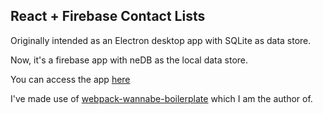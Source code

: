 ## React + Firebase Contact Lists

Originally intended as an Electron desktop app with SQLite as data store.

Now, it's a firebase app with neDB as the local data store. 

You can access the app [here](https://react-contact-list-32639.firebaseapp.com/)

I've made use of [webpack-wannabe-boilerplate](https://github.com/arjunepr/webpack-wannabe-template) which I am the author of.